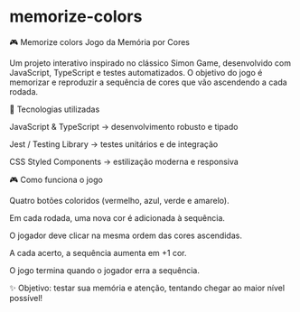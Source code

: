 # memorize-colors
🎮 Memorize colors Jogo da Memória por Cores

Um projeto interativo inspirado no clássico Simon Game, desenvolvido com JavaScript, TypeScript e testes automatizados.
O objetivo do jogo é memorizar e reproduzir a sequência de cores que vão ascendendo a cada rodada.

🚀 Tecnologias utilizadas

JavaScript & TypeScript → desenvolvimento robusto e tipado

Jest / Testing Library → testes unitários e de integração

CSS Styled Components → estilização moderna e responsiva

🎮 Como funciona o jogo

Quatro botões coloridos (vermelho, azul, verde e amarelo).

Em cada rodada, uma nova cor é adicionada à sequência.

O jogador deve clicar na mesma ordem das cores ascendidas.

A cada acerto, a sequência aumenta em +1 cor.

O jogo termina quando o jogador erra a sequência.

✨ Objetivo: testar sua memória e atenção, tentando chegar ao maior nível possível!